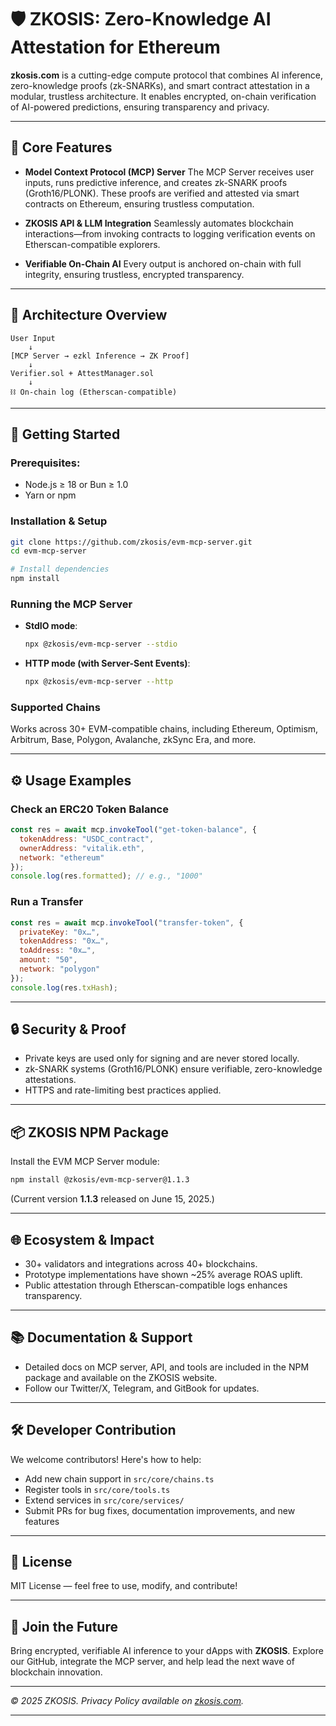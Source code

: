 

# 🛡️ ZKOSIS: Zero-Knowledge AI Attestation for Ethereum

**zkosis.com** is a cutting-edge compute protocol that combines AI inference, zero-knowledge proofs (zk-SNARKs), and smart contract attestation in a modular, trustless architecture. It enables encrypted, on-chain verification of AI-powered predictions, ensuring transparency and privacy.

---

## 🧠 Core Features

* **Model Context Protocol (MCP) Server**
  The MCP Server receives user inputs, runs predictive inference, and creates zk-SNARK proofs (Groth16/PLONK). These proofs are verified and attested via smart contracts on Ethereum, ensuring trustless computation.

* **ZKOSIS API & LLM Integration**
  Seamlessly automates blockchain interactions—from invoking contracts to logging verification events on Etherscan-compatible explorers.

* **Verifiable On-Chain AI**
  Every output is anchored on-chain with full integrity, ensuring trustless, encrypted transparency.

---

## 🧩 Architecture Overview

```
User Input 
    ↓
[MCP Server → ezkl Inference → ZK Proof]
    ↓
Verifier.sol + AttestManager.sol
    ↓
⛓ On-chain log (Etherscan-compatible)
```

---

## 🚀 Getting Started

### Prerequisites:

* Node.js ≥ 18 or Bun ≥ 1.0
* Yarn or npm

### Installation & Setup

```bash
git clone https://github.com/zkosis/evm-mcp-server.git
cd evm-mcp-server

# Install dependencies
npm install
```

### Running the MCP Server

* **StdIO mode**:

  ```bash
  npx @zkosis/evm-mcp-server --stdio
  ```

* **HTTP mode (with Server-Sent Events)**:

  ```bash
  npx @zkosis/evm-mcp-server --http
  ```

### Supported Chains

Works across 30+ EVM-compatible chains, including Ethereum, Optimism, Arbitrum, Base, Polygon, Avalanche, zkSync Era, and more.

---

## ⚙️ Usage Examples

### Check an ERC20 Token Balance

```js
const res = await mcp.invokeTool("get-token-balance", {
  tokenAddress: "USDC_contract",
  ownerAddress: "vitalik.eth",
  network: "ethereum"
});
console.log(res.formatted); // e.g., "1000"
```

### Run a Transfer

```js
const res = await mcp.invokeTool("transfer-token", {
  privateKey: "0x…",
  tokenAddress: "0x…",
  toAddress: "0x…",
  amount: "50",
  network: "polygon"
});
console.log(res.txHash);
```

---

## 🔒 Security & Proof

* Private keys are used only for signing and are never stored locally.
* zk-SNARK systems (Groth16/PLONK) ensure verifiable, zero-knowledge attestations.
* HTTPS and rate-limiting best practices applied.

---

## 📦 ZKOSIS NPM Package

Install the EVM MCP Server module:

```bash
npm install @zkosis/evm-mcp-server@1.1.3
```

(Current version **1.1.3** released on June 15, 2025.)

---

## 🌐 Ecosystem & Impact

* 30+ validators and integrations across 40+ blockchains.
* Prototype implementations have shown \~25% average ROAS uplift.
* Public attestation through Etherscan-compatible logs enhances transparency.

---

## 📚 Documentation & Support

* Detailed docs on MCP server, API, and tools are included in the NPM package and available on the ZKOSIS website.
* Follow our Twitter/X, Telegram, and GitBook for updates.

---

## 🛠️ Developer Contribution

We welcome contributors! Here's how to help:

* Add new chain support in `src/core/chains.ts`
* Register tools in `src/core/tools.ts`
* Extend services in `src/core/services/`
* Submit PRs for bug fixes, documentation improvements, and new features

---

## 📄 License

MIT License — feel free to use, modify, and contribute!

---

## 🚀 Join the Future

Bring encrypted, verifiable AI inference to your dApps with **ZKOSIS**.
Explore our GitHub, integrate the MCP server, and help lead the next wave of blockchain innovation.

---

*© 2025 ZKOSIS. Privacy Policy available on [zkosis.com](https://zkosis.com).*

---

